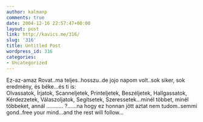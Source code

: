 ```yaml
---
author: kalmanp
comments: true
date: 2004-12-16 22:57:47+00:00
layout: post
link: http://kavics.me/316/
slug: '316'
title: Untitled Post
wordpress_id: 316
categories:
- Uncategorized
---
```


Ez-az-amaz Rovat..ma teljes..hosszu..de jojo napom volt..sok siker, sok eredmény, és béke...és ti is:  
Olvassatok, Írjatok, Scanneljetek, Printeljetek, Beszéljetek, Hallgassatok, Kérdezzetek, Válaszoljatok, Segítsetek, Szeressetek...minél többet, minél többeket, annál ........... ?......na hogy ez honnan jött aztat nem tudom..semmi gond..free your mind...and the rest will follow...
